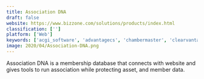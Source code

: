 ```yaml
---
title: Association DNA
draft: false 
website: https://www.bizzone.com/solutions/products/index.html
classification: ['']
platform: ['Web']
keywords: ['acgi_software', 'advantagecs', 'chambermaster', 'clearvantage', 'daxko_operations', 'kajabi', 'mass', 'memberclicks', 'memberful', 'memberium', 'membership_space', 'membershipworks', 'membis_member_register', 'netforum', 'tendenci', 'wild_apricot', 'x-cd', 'yourmembership', 'zen_planner', 'in1touch', 'membercentral']
image: 2020/04/Association-DNA.png
---
```

Association DNA is a membership database that connects with website and gives tools to run association while protecting asset, and member data.